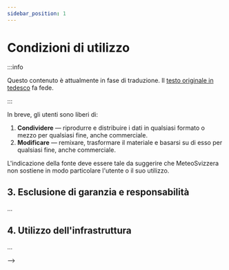 ```yaml
---
sidebar_position: 1
---
```


# Condizioni di utilizzo

:::info

Questo contenuto è attualmente in fase di traduzione. Il [testo originale in tedesco](https://opendatadocs.meteoswiss.ch/de/general/terms-of-use) fa fede.

:::

<!--

## 1. Pubblicazione di dati meteorologici e climatologici

L'Ufficio federale di meteorologia e climatologia MeteoSvizzera pubblica i dati che raccolgono o generano per l’adempimento dei propri compiti legali ([art. 10 cpv. 1 LMeCA](https://www.fedlex.admin.ch/eli/cc/2023/682/it#art_10)).

I dati sono pubblicati gratuitamente, tempestivamente, in forma leggibile elettronicamente e in formato aperto in Internet come 'Open Data' ([art. 10 cpv. 4 LMeCA](https://www.fedlex.admin.ch/eli/cc/2023/682/de#art_10)).

Per la pubblicazione, MeteoSvizzera utilizza l'[infrastruttura federale di dati geografici IFDG](https://www.geo.admin.ch/it/colophon-responsabilita-e-contatti), gestita dall'Ufficio federale di topografia swisstopo. Si veda a questo proposito il capitolo [4. Utilizzo dell'infrastruttura](#4-utilizzo-dell-infrastruttura).


## 2. Diritti di utilizzo dei dati
I dati 'Open Data' di MeteoSvizzera possono essere riutilizzati senza restrizioni ([art. 10 cpv. 4 LMeCA](https://www.fedlex.admin.ch/eli/cc/2023/682/it#art_10)); la riproduzione e la diffusione di dati sono ammesse soltanto con l’indicazione della fonte (Quelle: MeteoSchweiz; Source: MétéoSuisse; Fonte: MeteoSvizzera; Source: MeteoSwiss) (cfr. [art. 5 cpv. 1 lett. a OMet](https://www.fedlex.admin.ch/eli/cc/2024/452/it#art_5)). 

I dati aperti di MeteoSvizzera sono pubblicati in conformità con la [licenza Creative Commons CC BY 4.0](https://creativecommons.org/licenses/by/4.0/deed.it).

<!-- TODO: inserire ![Logo CC-BY](/docs/assets/img/ccby.png) -->

In breve, gli utenti sono liberi di:
1. **Condividere** — riprodurre e distribuire i dati in qualsiasi formato o mezzo per qualsiasi fine, anche commerciale.
2. **Modificare** — remixare, trasformare il materiale e basarsi su di esso per qualsiasi fine, anche commerciale.

L'indicazione della fonte deve essere tale da suggerire che MeteoSvizzera non sostiene in modo particolare l'utente o il suo utilizzo.


## 3. Esclusione di garanzia e responsabilità
...

## 4. Utilizzo dell'infrastruttura
...

-->
